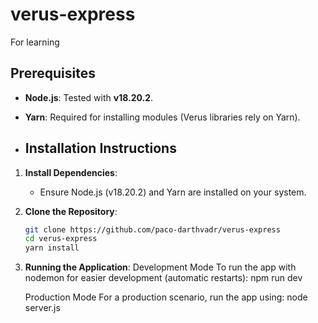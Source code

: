 # verus-express
For learning 

## Prerequisites
- **Node.js**: Tested with **v18.20.2**.
- **Yarn**: Required for installing modules (Verus libraries rely on Yarn).

- ## Installation Instructions

1. **Install Dependencies**:
   - Ensure Node.js (v18.20.2) and Yarn are installed on your system.

2. **Clone the Repository**:
   ```bash
   git clone https://github.com/paco-darthvadr/verus-express
   cd verus-express
   yarn install

3. **Running the Application**:
   Development Mode
   To run the app with nodemon for easier development (automatic restarts):
   npm run dev

   Production Mode
   For a production scenario, run the app using:
   node server.js
   
 
